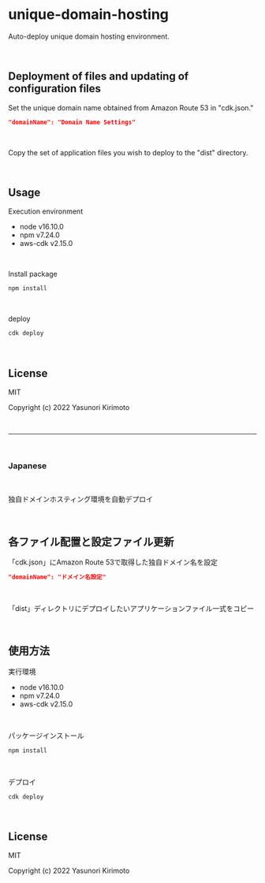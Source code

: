 # unique-domain-hosting

Auto-deploy unique domain hosting environment.

<br>

## Deployment of files and updating of configuration files

Set the unique domain name obtained from Amazon Route 53 in "cdk.json."

```json
"domainName": "Domain Name Settings"
```

<br>

Copy the set of application files you wish to deploy to the "dist" directory.

<br>

## Usage

Execution environment

- node v16.10.0
- npm v7.24.0
- aws-cdk v2.15.0

<br>

Install package

```bash
npm install
```

<br>

deploy

```bash
cdk deploy
```

<br>

## License

MIT

Copyright (c) 2022 Yasunori Kirimoto

<br>

---

<br>

### Japanese

<br>

独自ドメインホスティング環境を自動デプロイ

<br>

## 各ファイル配置と設定ファイル更新

「cdk.json」にAmazon Route 53で取得した独自ドメイン名を設定

```json
"domainName": "ドメイン名設定"
```

<br>

「dist」ディレクトリにデプロイしたいアプリケーションファイル一式をコピー

<br>

## 使用方法

実行環境

- node v16.10.0
- npm v7.24.0
- aws-cdk v2.15.0

<br>

パッケージインストール

```bash
npm install
```

<br>

デプロイ

```bash
cdk deploy
```

<br>

## License

MIT

Copyright (c) 2022 Yasunori Kirimoto

<br>
